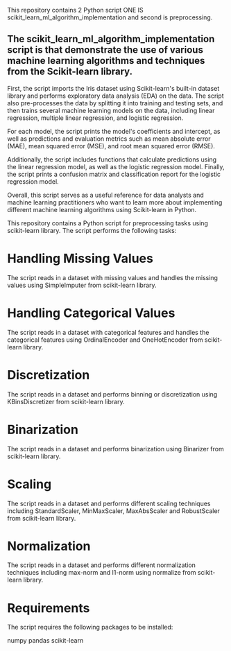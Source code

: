 This repository contains 2 Python script ONE IS scikit_learn_ml_algorithm_implementation and second is preprocessing.

## The scikit_learn_ml_algorithm_implementation script is that demonstrate the use of various machine learning algorithms and techniques from the Scikit-learn library.

First, the script imports the Iris dataset using Scikit-learn's built-in dataset library and performs exploratory data analysis (EDA) on the data. The script also pre-processes the data by splitting it into training and testing sets, and then trains several machine learning models on the data, including linear regression, multiple linear regression, and logistic regression.

For each model, the script prints the model's coefficients and intercept, as well as predictions and evaluation metrics such as mean absolute error (MAE), mean squared error (MSE), and root mean squared error (RMSE).

Additionally, the script includes functions that calculate predictions using the linear regression model, as well as the logistic regression model. Finally, the script prints a confusion matrix and classification report for the logistic regression model.

Overall, this script serves as a useful reference for data analysts and machine learning practitioners who want to learn more about implementing different machine learning algorithms using Scikit-learn in Python.

This repository contains a Python script for  preprocessing tasks using scikit-learn library. The script performs the following tasks:

# Handling Missing Values
The script reads in a dataset with missing values and handles the missing values using SimpleImputer from scikit-learn library.

# Handling Categorical Values
The script reads in a dataset with categorical features and handles the categorical features using OrdinalEncoder and OneHotEncoder from scikit-learn library.

# Discretization
The script reads in a dataset and performs binning or discretization using KBinsDiscretizer from scikit-learn library.

# Binarization
The script reads in a dataset and performs binarization using Binarizer from scikit-learn library.

# Scaling
The script reads in a dataset and performs different scaling techniques including StandardScaler, MinMaxScaler, MaxAbsScaler and RobustScaler from scikit-learn library.

# Normalization
The script reads in a dataset and performs different normalization techniques including max-norm and l1-norm using normalize from scikit-learn library.

# Requirements
The script requires the following packages to be installed:

numpy
pandas
scikit-learn
